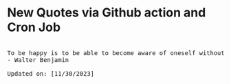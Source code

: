 # New Quotes via Github action and Cron Job

<pre>
<!-- #quote -->
To be happy is to be able to become aware of oneself without fright.
- Walter Benjamin

Updated on: [11/30/2023]
<!-- #quoteEnd -->
</pre>
